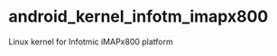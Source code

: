 android_kernel_infotm_imapx800
==============================

Linux kernel for Infotmic iMAPx800 platform
